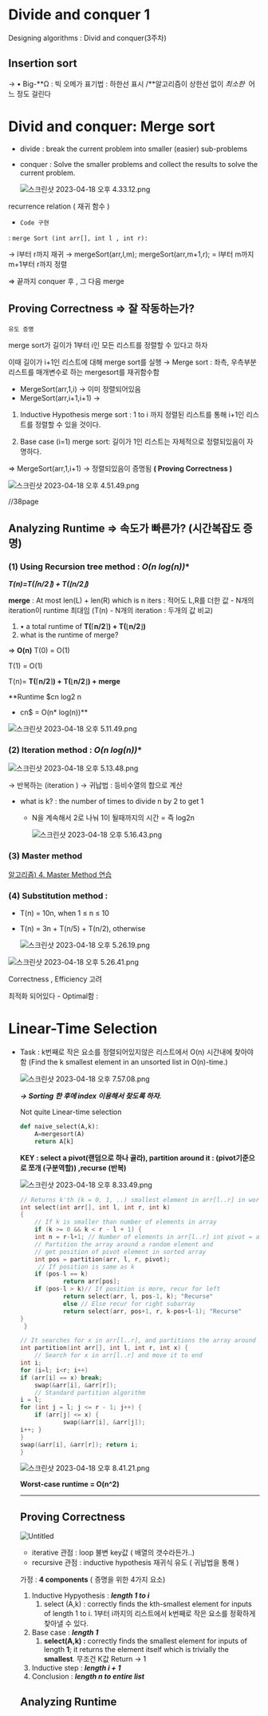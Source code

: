 # Divide and conquer 1

Designing algorithms : Divid and conquer(3주차)

## Insertion sort

→ •  Big-**Ω : 빅 오메가 표기법 : 하한선 표시 /**알고리즘이 상한선 없이 *최소한*
 어느 정도 걸린다

# Divid and conquer: Merge sort

- divide : break the current problem into smaller (easier) sub-problems
- conquer : Solve the smaller problems and collect the results to solve the current problem.
    
    ![스크린샷 2023-04-18 오후 4.33.12.png](Divide%20and%20conquer%201%20Designing%20algorithms%20Divid%20an%20ebf19f88647149c1b3fba778099cf4fc/%25E1%2584%2589%25E1%2585%25B3%25E1%2584%258F%25E1%2585%25B3%25E1%2584%2585%25E1%2585%25B5%25E1%2586%25AB%25E1%2584%2589%25E1%2585%25A3%25E1%2586%25BA_2023-04-18_%25E1%2584%258B%25E1%2585%25A9%25E1%2584%2592%25E1%2585%25AE_4.33.12.png)
    

recurrence relation ( 재귀 함수 )

- `Code 구현`

:  `merge Sort (int arr[], int l , int r):`

→ l부터 r까지  재귀 → mergeSort(arr,l,m);  mergeSort(arr,m+1,r); = l부터 m까지 m+1부터 r까지 정렬

⇒ 끝까지 conquer 후 , 그 다음 merge

## **Proving Correctness  ⇒ 잘 작동하는가?**

`유도 증명` 

merge sort가 길이가 1부터 i인 모든 리스트를 정렬할 수 있다고 하자

이때 길이가 i+1인 리스트에 대해 merge sort를 실행 → Merge sort : 좌측, 우측부분 리스트를 매개변수로 하는 mergesort를 재귀함수함 

- MergeSort(arr,1,i) → 이미 정렬되어있음
- MergeSort(arr,i+1,i+1) →

1) Inductive Hypothesis merge sort : 1 to i 까지 정렬된 리스트를 통해 i+1인 리스트를 정렬할 수 있을 것이다.

2) Base case (i=1) merge sort: 길이가 1인 리스트는 자체적으로 정렬되있음이 자명하다.

⇒ MergeSort(arr,1,i+1) → 정렬되있음이 증명됨 **( Proving Correctness )** 

![스크린샷 2023-04-18 오후 4.51.49.png](Divide%20and%20conquer%201%20Designing%20algorithms%20Divid%20an%20ebf19f88647149c1b3fba778099cf4fc/%25E1%2584%2589%25E1%2585%25B3%25E1%2584%258F%25E1%2585%25B3%25E1%2584%2585%25E1%2585%25B5%25E1%2586%25AB%25E1%2584%2589%25E1%2585%25A3%25E1%2586%25BA_2023-04-18_%25E1%2584%258B%25E1%2585%25A9%25E1%2584%2592%25E1%2585%25AE_4.51.49.png)

//38page

## Analyzing Runtime ⇒ 속도가 빠른가? (시간복잡도 증명)

### (1) Using Recursion tree method : **O(n* log(n))**

***T(n)=T(⌈n/2⌉) + T(⌊n/2⌋)***

**merge** : At most len(L) + len(R) which is n iters : 적어도 L,R를 더한 값 - N개의 iteration이 runtime 최대임 (T(n) - N개의 iteration : 두개의 값 비교)

1. • a total runtime of **T(**⌈**n/2**⌉**) + T(**⌊**n/2**⌋**)** 
2. what is the runtime of merge?

⇒ **O(n)** 
T(0) = O(1)

T(1) = O(1)

T(n)= **T(**⌈**n/2**⌉**) + T(**⌊**n/2**⌋**) + merge**

**Runtime $cn log2
n 
+ cn$ = O(n* log(n))**

![스크린샷 2023-04-18 오후 5.11.49.png](Divide%20and%20conquer%201%20Designing%20algorithms%20Divid%20an%20ebf19f88647149c1b3fba778099cf4fc/%25E1%2584%2589%25E1%2585%25B3%25E1%2584%258F%25E1%2585%25B3%25E1%2584%2585%25E1%2585%25B5%25E1%2586%25AB%25E1%2584%2589%25E1%2585%25A3%25E1%2586%25BA_2023-04-18_%25E1%2584%258B%25E1%2585%25A9%25E1%2584%2592%25E1%2585%25AE_5.11.49.png)

### (2) Iteration method : **O(n* log(n))**

![스크린샷 2023-04-18 오후 5.13.48.png](Divide%20and%20conquer%201%20Designing%20algorithms%20Divid%20an%20ebf19f88647149c1b3fba778099cf4fc/%25E1%2584%2589%25E1%2585%25B3%25E1%2584%258F%25E1%2585%25B3%25E1%2584%2585%25E1%2585%25B5%25E1%2586%25AB%25E1%2584%2589%25E1%2585%25A3%25E1%2586%25BA_2023-04-18_%25E1%2584%258B%25E1%2585%25A9%25E1%2584%2592%25E1%2585%25AE_5.13.48.png)

→ 반복하는 (iteration ) → 귀납법 : 등비수열의 합으로 계산 

- what is k? : the number of times to divide n by 2 to get 1
    - N을 계속해서 2로 나눠 1이 될때까지의 시간 = 즉 log2n
        
        ![스크린샷 2023-04-18 오후 5.16.43.png](Divide%20and%20conquer%201%20Designing%20algorithms%20Divid%20an%20ebf19f88647149c1b3fba778099cf4fc/%25E1%2584%2589%25E1%2585%25B3%25E1%2584%258F%25E1%2585%25B3%25E1%2584%2585%25E1%2585%25B5%25E1%2586%25AB%25E1%2584%2589%25E1%2585%25A3%25E1%2586%25BA_2023-04-18_%25E1%2584%258B%25E1%2585%25A9%25E1%2584%2592%25E1%2585%25AE_5.16.43.png)
        

### (3) Master method

[알고리즘) 4. Master Method 연습](https://m.blog.naver.com/babobigi/221807706228)

### (4) Substitution method :

- T(n) = 10n, when 1 ≤ n ≤ 10
- T(n) = 3n + T(n/5) + T(n/2), otherwise
    
    ![스크린샷 2023-04-18 오후 5.26.19.png](Divide%20and%20conquer%201%20Designing%20algorithms%20Divid%20an%20ebf19f88647149c1b3fba778099cf4fc/%25E1%2584%2589%25E1%2585%25B3%25E1%2584%258F%25E1%2585%25B3%25E1%2584%2585%25E1%2585%25B5%25E1%2586%25AB%25E1%2584%2589%25E1%2585%25A3%25E1%2586%25BA_2023-04-18_%25E1%2584%258B%25E1%2585%25A9%25E1%2584%2592%25E1%2585%25AE_5.26.19.png)
    

![스크린샷 2023-04-18 오후 5.26.41.png](Divide%20and%20conquer%201%20Designing%20algorithms%20Divid%20an%20ebf19f88647149c1b3fba778099cf4fc/%25E1%2584%2589%25E1%2585%25B3%25E1%2584%258F%25E1%2585%25B3%25E1%2584%2585%25E1%2585%25B5%25E1%2586%25AB%25E1%2584%2589%25E1%2585%25A3%25E1%2586%25BA_2023-04-18_%25E1%2584%258B%25E1%2585%25A9%25E1%2584%2592%25E1%2585%25AE_5.26.41.png)

Correctness , Efficiency 고려

최적화 되어있다 - Optimal함 : 

# Linear-Time Selection

- Task : k번째로 작은 요소를 정렬되어있지않은 리스트에서 O(n) 시간내에 찾아야함 (Find the k smallest element in an unsorted list in O(n)-time.)
    
    ![스크린샷 2023-04-18 오후 7.57.08.png](Divide%20and%20conquer%201%20Designing%20algorithms%20Divid%20an%20ebf19f88647149c1b3fba778099cf4fc/%25E1%2584%2589%25E1%2585%25B3%25E1%2584%258F%25E1%2585%25B3%25E1%2584%2585%25E1%2585%25B5%25E1%2586%25AB%25E1%2584%2589%25E1%2585%25A3%25E1%2586%25BA_2023-04-18_%25E1%2584%258B%25E1%2585%25A9%25E1%2584%2592%25E1%2585%25AE_7.57.08.png)
    
    ***→ Sorting 한 후에 index 이용해서 찾도록 하자.***
    
    Not quite Linear-time selection
    
    ```python
    def naive_select(A,k):
    	A=mergesort(A)
    	return A[k]
    
    ```
    
    **KEY : select a pivot(랜덤으로 하나 골라), partition around it  : (pivot기준으로 쪼개 (구분역할)) ,recurse (반복)**
    
    ![스크린샷 2023-04-18 오후 8.33.49.png](Divide%20and%20conquer%201%20Designing%20algorithms%20Divid%20an%20ebf19f88647149c1b3fba778099cf4fc/%25E1%2584%2589%25E1%2585%25B3%25E1%2584%258F%25E1%2585%25B3%25E1%2584%2585%25E1%2585%25B5%25E1%2586%25AB%25E1%2584%2589%25E1%2585%25A3%25E1%2586%25BA_2023-04-18_%25E1%2584%258B%25E1%2585%25A9%25E1%2584%2592%25E1%2585%25AE_8.33.49.png)
    
    ```cpp
    // Returns k'th (k = 0, 1, ..) smallest element in arr[l..r] in worst case // linear time. ASSUMPTION: ALL ELEMENTS IN ARR[] ARE DISTINCT
    int select(int arr[], int l, int r, int k)
    {
    	// If k is smaller than number of elements in array
    	if (k >= 0 && k < r - l + 1) {
    	int n = r-l+1; // Number of elements in arr[l..r] int pivot = arr[l + rand() % n];
    	// Partition the array around a random element and 
    	// get position of pivot element in sorted array 
    	int pos = partition(arr, l, r, pivot);
    	 // If position is same as k
    	if (pos-l == k) 
    			return arr[pos];
    	if (pos-l > k)// If position is more, recur for left 
    			return select(arr, l, pos-1, k); "Recurse"
    			else // Else recur for right subarray
    			return select(arr, pos+1, r, k-pos+l-1); "Recurse"
    }
     }
    ```
    
    ```cpp
    // It searches for x in arr[l..r], and partitions the array around x.
    int partition(int arr[], int l, int r, int x) {
        // Search for x in arr[l..r] and move it to end
    int i;
    for (i=l; i<r; i++)
    if (arr[i] == x) break;
        swap(&arr[i], &arr[r]);
        // Standard partition algorithm
    i = l;
    for (int j = l; j <= r - 1; j++) {
    	if (arr[j] <= x) {
                swap(&arr[i], &arr[j]);
    i++; }
    }
    swap(&arr[i], &arr[r]); return i;
    }
    ```
    
    ![스크린샷 2023-04-18 오후 8.41.21.png](Divide%20and%20conquer%201%20Designing%20algorithms%20Divid%20an%20ebf19f88647149c1b3fba778099cf4fc/%25E1%2584%2589%25E1%2585%25B3%25E1%2584%258F%25E1%2585%25B3%25E1%2584%2585%25E1%2585%25B5%25E1%2586%25AB%25E1%2584%2589%25E1%2585%25A3%25E1%2586%25BA_2023-04-18_%25E1%2584%258B%25E1%2585%25A9%25E1%2584%2592%25E1%2585%25AE_8.41.21.png)
    
    **Worst-case runtime = O(n^2)**
    
    ********
    
    ## ****Proving Correctness****
    
    ![Untitled](Divide%20and%20conquer%201%20Designing%20algorithms%20Divid%20an%20ebf19f88647149c1b3fba778099cf4fc/Untitled.png)
    
    - iterative 관점 : loop 불변 key값 ( 배열의 갯수라든가..)
    - recursive 관점 : inductive hypothesis 재귀식 유도 ( 귀납법을 통해 )
    
    가정 :  **4 components** ( 증명을 위한 4가지 요소)
    
    1. Inductive Hypyothesis : ***length 1 to i*** 
        1. select (A,k)  : correctly finds the kth-smallest element for inputs of length 1 to i. 1부터 i까지의 리스트에서 k번째로 작은 요소를 정확하게 찾아낼 수 있다.
    2. Base case : ***length 1***
        1.  **select(A,k) :** correctly finds the smallest element for inputs of length **1**; it returns the element itself which is trivially the **smallest**. 무조건 K값 Return → 1
    3. Inductive step : ***length i + 1***
    4. Conclusion : ***length n to entire list***
    
    ## ****Analyzing Runtime****